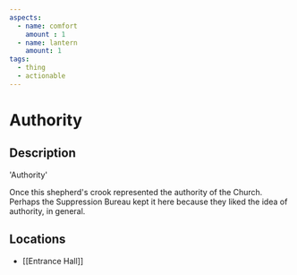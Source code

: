 ```yaml
---
aspects: 
  - name: comfort
    amount : 1
  - name: lantern
    amount: 1
tags:
  - thing
  - actionable
---
```


# Authority

## Description
'Authority'

Once this shepherd's crook represented the authority of the Church. Perhaps the Suppression Bureau kept it here because they liked the idea of authority, in general.
## Locations
- [[Entrance Hall]]
